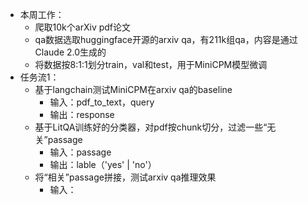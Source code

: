 - 本周工作：
	- 爬取10k个arXiv pdf论文
	- qa数据选取huggingface开源的arxiv qa，有211k组qa，内容是通过Claude 2.0生成的
	- 将数据按8:1:1划分train，val和test，用于MiniCPM模型微调
- 任务流1：
	- 基于langchain测试MiniCPM在arxiv qa的baseline
		- 输入：pdf_to_text，query
		- 输出：response
	- 基于LitQA训练好的分类器，对pdf按chunk切分，过滤一些“无关”passage
		- 输入：passage
		- 输出：lable（'yes' | 'no'）
	- 将“相关”passage拼接，测试arxiv qa推理效果
		- 输入：